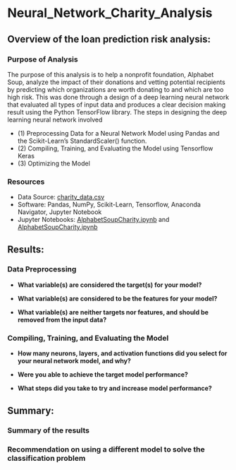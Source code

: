 # Neural_Network_Charity_Analysis

## Overview of the loan prediction risk analysis:

### Purpose of Analysis

The purpose of this analysis is to help a  nonprofit foundation, Alphabet Soup, analyze the impact of their donations and vetting potential recipients by predicting which organizations are worth donating to and which are too high risk. This was done through a design of a deep learning neural network that evaluated all types of input data and produces a clear decision making result using the Python TensorFlow library. The steps in designing the deep learning neural network involved 
 - (1) Preprocessing Data for a Neural Network Model using Pandas and the Scikit-Learn’s StandardScaler() function. 
 - (2) Compiling, Training, and Evaluating the Model using Tensorflow Keras
 - (3) Optimizing the Model



### Resources
- Data Source: [charity_data.csv]()
- Software: Pandas, NumPy, Scikit-Learn, Tensorflow, Anaconda Navigator, Jupyter Notebook
- Jupyter Notebooks: [AlphabetSoupCharity.ipynb]() and [AlphabetSoupCharity.ipynb]()

## Results:

### Data Preprocessing

- **What variable(s) are considered the target(s) for your model?**

- **What variable(s) are considered to be the features for your model?**

- **What variable(s) are neither targets nor features, and should be removed from the input data?**

### Compiling, Training, and Evaluating the Model

- **How many neurons, layers, and activation functions did you select for your neural network model, and why?**

- **Were you able to achieve the target model performance?**

- **What steps did you take to try and increase model performance?**

## Summary:

### Summary of the results

### Recommendation on using a different model to solve the classification problem

